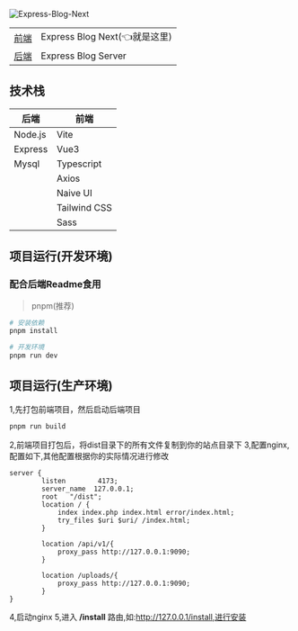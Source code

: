 ![Express-Blog-Next](https://socialify.git.ci/Msg-Lbo/Express-Blog-Next/image?description=1&descriptionEditable=%E4%B8%80%E4%B8%AA%E7%AE%80%E6%B4%81%E7%9A%84%E5%89%8D%E5%90%8E%E7%AB%AF%E5%88%86%E7%A6%BB%E5%8D%9A%E5%AE%A2%E7%B3%BB%E7%BB%9F&font=Raleway&forks=1&issues=1&language=1&name=1&owner=1&pulls=1&stargazers=1&theme=Auto)
<table>
<tr>
  <td><a href="https://github.com/Msg-Lbo/Express-Blog-Next">前端</a></td>
  <td>Express Blog Next(👈就是这里)</td>
</tr>
<tr>
  <td><a href="https://github.com/Msg-Lbo/Express-Blog-Server">后端</a></td>
  <td>Express Blog Server</td>
</tr>
</table>

## 技术栈
| 后端    | 前端         |
| ------- | ------------ |
| Node.js | Vite         |
| Express | Vue3         |
| Mysql   | Typescript   |
|         | Axios        |
|         | Naive UI     |
|         | Tailwind CSS |
|         | Sass         |


## 项目运行(开发环境)
### 配合后端Readme食用
>pnpm(推荐)
``` bash
# 安装依赖
pnpm install

# 开发环境
pnpm run dev
```

## 项目运行(生产环境)
1,先打包前端项目，然后启动后端项目
``` bash
pnpm run build
```
2,前端项目打包后，将dist目录下的所有文件复制到你的站点目录下
3,配置nginx,配置如下,其他配置根据你的实际情况进行修改
``` nginx
server {
        listen        4173;
        server_name  127.0.0.1;
        root   "/dist";
        location / {
            index index.php index.html error/index.html;
            try_files $uri $uri/ /index.html;
        }

        location /api/v1/{
            proxy_pass http://127.0.0.1:9090;
        }

        location /uploads/{
            proxy_pass http://127.0.0.1:9090;
        }
}
```
4,启动nginx
5,进入 **/install** 路由,如:http://127.0.0.1/install,进行安装

